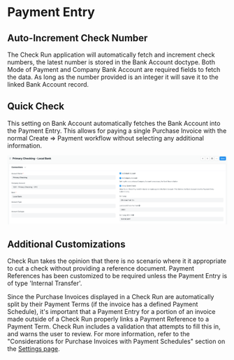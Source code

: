 # Payment Entry
## Auto-Increment Check Number
The Check Run application will automatically fetch and increment check numbers, the latest number is stored in the Bank Account doctype. Both Mode of Payment and Company Bank Account are required fields to fetch the data. As long as the number provided is an integer it will save it to the linked Bank Account record.

## Quick Check
This setting on Bank Account automatically fetches the Bank Account into the Payment Entry. This allows for paying a single Purchase Invoice with the normal Create => Payment workflow without selecting any additional information.

![Screen shot showing Bank Account Settings](./assets/BankAccount.png)

## Additional Customizations
Check Run takes the opinion that there is no scenario where it it appropriate to cut a check without providing a reference document. Payment References has been customized to be required unless the Payment Entry is of type 'Internal Transfer'.

Since the Purchase Invoices displayed in a Check Run are automatically split by their Payment Terms (if the invoice has a defined Payment Schedule), it's important that a Payment Entry for a portion of an invoice made outside of a Check Run properly links a Payment Reference to a Payment Term. Check Run includes a validation that attempts to fill this in, and warns the user to review. For more information, refer to the "Considerations for Purchase Invoices with Payment Schedules" section on the [Settings page](./settings.md).
